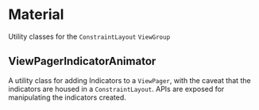# Material

Utility classes for the ```ConstraintLayout``` ```ViewGroup```

## ViewPagerIndicatorAnimator

A utility class for adding Indicators to a ```ViewPager```, with the caveat that the indicators are housed in a ```ConstraintLayout```.
APIs are exposed for manipulating the indicators created.




